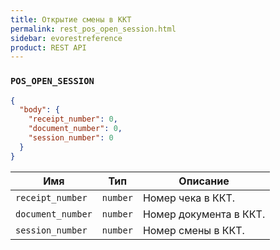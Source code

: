 ```yaml
---
title: Открытие смены в ККТ
permalink: rest_pos_open_session.html
sidebar: evorestreference
product: REST API
---
```


### `POS_OPEN_SESSION`

```json
{
  "body": {
    "receipt_number": 0,
    "document_number": 0,
    "session_number": 0
  }
}
```

Имя  | Тип  | Описание
-----|------|--------------
`receipt_number`| `number`  |  Номер чека в ККТ.
`document_number`| `number`  |  Номер документа в ККТ.
`session_number`| `number`  |  Номер смены в ККТ.
